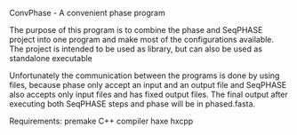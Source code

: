 ConvPhase - A convenient phase program

The purpose of this program is to combine the phase and SeqPHASE project into one program and make most of the configurations available. The project is intended to be used as library, but can also be used as standalone executable

Unfortunately the communication between the programs is done by using files, because phase only accept an input and an output file and SeqPHASE also accepts only input files and has fixed output files. The final output after executing both SeqPHASE steps and phase will be in phased.fasta.

Requirements:
premake
C++ compiler
haxe
hxcpp
